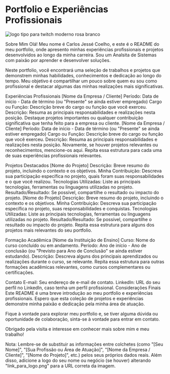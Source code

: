 # Portfolio e Experiências Profissionais

![logo tipo para twitch moderno rosa branco ](https://github.com/RECCOELHO/MeuPortfolio/assets/63757384/38d49a4a-1137-4f80-a943-21bdd80b33ed)

Sobre Mim
Olá! Meu nome é Carlos Jessé Coelho, e este é o README do meu portfolio, onde apresento minhas experiências profissionais e projetos desenvolvidos ao longo da minha carreira. Sou um Analsita de Sistemas com paixão por aprender e desenvolver soluções.

Neste portfolio, você encontrará uma seleção de trabalhos e projetos que demonstrem minhas habilidades, conhecimentos e dedicação ao longo do tempo. Meu objetivo é compartilhar um pouco sobre quem eu sou como profissional e destacar algumas das minhas realizações mais significativas.

Experiências Profissionais
[Nome da Empresa / Cliente]
Período: Data de início - Data de término (ou "Presente" se ainda estiver empregado)
Cargo ou Função: Descrição breve do cargo ou função que você exerceu.
Descrição: Resuma as principais responsabilidades e realizações nesta posição. Destaque projetos importantes ou qualquer contribuição significativa que tenha feito para a empresa ou cliente.
[Nome da Empresa / Cliente]
Período: Data de início - Data de término (ou "Presente" se ainda estiver empregado)
Cargo ou Função: Descrição breve do cargo ou função que você exerceu.
Descrição: Resuma as principais responsabilidades e realizações nesta posição. Novamente, se houver projetos relevantes ou reconhecimentos, mencione-os aqui.
Repita essa estrutura para cada uma de suas experiências profissionais relevantes.

Projetos Destacados
[Nome do Projeto]
Descrição: Breve resumo do projeto, incluindo o contexto e os objetivos.
Minha Contribuição: Descreva sua participação específica no projeto, quais foram suas responsabilidades e o que você realizou.
Tecnologias Utilizadas: Liste as principais tecnologias, ferramentas ou linguagens utilizadas no projeto.
Resultado/Resultado: Se possível, compartilhe o resultado ou impacto do projeto.
[Nome do Projeto]
Descrição: Breve resumo do projeto, incluindo o contexto e os objetivos.
Minha Contribuição: Descreva sua participação específica no projeto, suas responsabilidades e conquistas.
Tecnologias Utilizadas: Liste as principais tecnologias, ferramentas ou linguagens utilizadas no projeto.
Resultado/Resultado: Se possível, compartilhe o resultado ou impacto do projeto.
Repita essa estrutura para alguns dos projetos mais relevantes do seu portfolio.

Formação Acadêmica
[Nome da Instituição de Ensino]
Curso: Nome do curso concluído ou em andamento.
Período: Ano de início - Ano de conclusão (ou "Previsto para Ano de Conclusão" se ainda estiver estudando).
Descrição: Descreva alguns dos principais aprendizados ou realizações durante o curso, se relevante.
Repita essa estrutura para outras formações acadêmicas relevantes, como cursos complementares ou certificações.

Contato
E-mail: Seu endereço de e-mail de contato.
LinkedIn: URL do seu perfil no LinkedIn, caso tenha um perfil profissional.
Considerações Finais
Este README é uma breve introdução ao meu portfolio e experiências profissionais. Espero que esta coleção de projetos e experiências demonstre minha paixão e dedicação pela minha área de atuação.

Fique à vontade para explorar meu portfolio e, se tiver alguma dúvida ou oportunidade de colaboração, sinta-se à vontade para entrar em contato.

Obrigado pela visita e interesse em conhecer mais sobre mim e meu trabalho!

Nota: Lembre-se de substituir as informações entre colchetes (como "[Seu Nome]", "[Sua Profissão ou Área de Atuação]", "[Nome da Empresa / Cliente]", "[Nome do Projeto]", etc.) pelos seus próprios dados reais. Além disso, adicione a logo do seu nome ou negócio (se houver) alterando "link_para_logo.png" para a URL correta da imagem.
